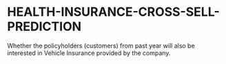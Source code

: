 # HEALTH-INSURANCE-CROSS-SELL-PREDICTION
Whether the policyholders (customers) from past year will also be interested in Vehicle Insurance provided by the company.
